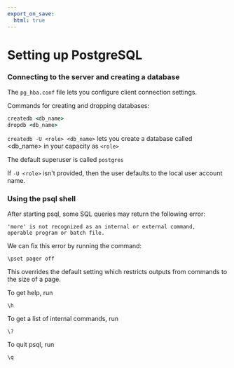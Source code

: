 ```yaml
---
export_on_save:
  html: true
---
```

# Setting up PostgreSQL

### Connecting to the server and creating a database

The `pg_hba.conf` file lets you configure client connection settings.

Commands for creating and dropping databases:
```cmd
createdb <db_name>
dropdb <db_name>
```

`createdb -U <role> <db_name>`
lets you create a database called <db_name> in your capacity as `<role>`

The default superuser is called `postgres`

If `-U <role>` isn't provided, then the user defaults to the local user account name.

### Using the psql shell

After starting psql, some SQL queries may return the following error:

```
'more' is not recognized as an internal or external command,
operable program or batch file.
```

We can fix this error by running the command:

```
\pset pager off
```

This overrides the default setting which restricts outputs from commands to the size of a page.

To get help, run
```
\h
```

To get a list of internal commands, run
```
\?
```

To quit psql, run
```
\q
```


